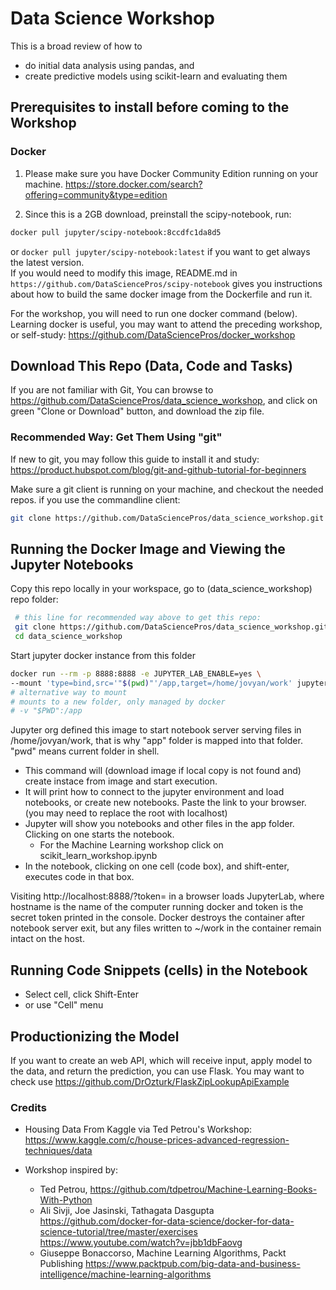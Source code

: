 # Data Science Workshop

This is a broad review of how to
- do initial data analysis using pandas, and 
- create predictive models using scikit-learn and evaluating them

## Prerequisites to install before coming to the Workshop
### Docker
1. Please make sure you have Docker Community Edition running on your machine.
https://store.docker.com/search?offering=community&type=edition

2. Since this is a 2GB download, preinstall the scipy-notebook, run:
```bash
docker pull jupyter/scipy-notebook:8ccdfc1da8d5
```
or `docker pull jupyter/scipy-notebook:latest` if you want to get always the latest version.   
If you would need to modify this image, README.md in `https://github.com/DataSciencePros/scipy-notebook`
gives you instructions about how to build the same docker image from the Dockerfile and run it.

For the workshop, you will need to run one docker command (below).  
Learning docker is useful, you may want to attend the preceding workshop, or self-study:
https://github.com/DataSciencePros/docker_workshop

## Download This Repo (Data, Code and Tasks)
If you are not familiar with Git, You can browse to https://github.com/DataSciencePros/data_science_workshop, and click on green "Clone or Download" button, and download the zip file.

### Recommended Way: Get Them Using "git"
If new to git, you may follow this guide to install it and study:
https://product.hubspot.com/blog/git-and-github-tutorial-for-beginners

Make sure a git client is running on your machine, and checkout the needed repos.
if you use the commandline client:
```bash
git clone https://github.com/DataSciencePros/data_science_workshop.git
```

## Running the Docker Image and Viewing the Jupyter Notebooks
Copy this repo locally in your workspace, go to (data_science_workshop) repo folder:
```bash
 # this line for recommended way above to get this repo:
 git clone https://github.com/DataSciencePros/data_science_workshop.git
 cd data_science_workshop
```
Start jupyter docker instance from this folder
 ```bash
 docker run --rm -p 8888:8888 -e JUPYTER_LAB_ENABLE=yes \
 --mount 'type=bind,src='"$(pwd)"'/app,target=/home/jovyan/work' jupyter/scipy-notebook:8ccdfc1da8d5
 # alternative way to mount
 # mounts to a new folder, only managed by docker
 # -v "$PWD":/app
```
Jupyter org defined this image to start notebook server serving files in /home/jovyan/work,
that is why "app" folder is mapped into that folder.
"pwd" means current folder in shell.

- This command will (download image if local copy is not found and) create instace from image and start execution.
- It will print how to connect to the jupyter environment and load notebooks, or create new notebooks.
Paste the link to your browser.
(you may need to replace the root with localhost)
- Jupyter will show you notebooks and other files in the app folder. Clicking on one starts the notebook. 
  - For the Machine Learning workshop click on scikit_learn_workshop.ipynb
- In the notebook, clicking on one cell (code box), and shift-enter, executes code in that box.

Visiting http://localhost:8888/?token=<token> in a browser loads JupyterLab, where hostname is the name of the computer running docker and token is the secret token printed in the console. Docker destroys the container after notebook server exit, but any files written to ~/work in the container remain intact on the host.
## Running Code Snippets (cells) in the Notebook
- Select cell, click Shift-Enter
- or use "Cell" menu

## Productionizing the Model
If you want to create an web API, which will receive input, apply model to the data, and return the prediction, you can use Flask.
You may want to check use 
https://github.com/DrOzturk/FlaskZipLookupApiExample
### Credits
- Housing Data From Kaggle via Ted Petrou's Workshop: 
https://www.kaggle.com/c/house-prices-advanced-regression-techniques/data

- Workshop inspired by: 
  - Ted Petrou, https://github.com/tdpetrou/Machine-Learning-Books-With-Python
  - Ali Sivji, Joe Jasinski, Tathagata Dasgupta
  https://github.com/docker-for-data-science/docker-for-data-science-tutorial/tree/master/exercises
  https://www.youtube.com/watch?v=jbb1dbFaovg
  - Giuseppe Bonaccorso, Machine Learning Algorithms, Packt Publishing
  https://www.packtpub.com/big-data-and-business-intelligence/machine-learning-algorithms